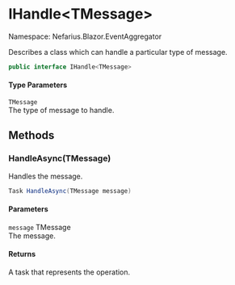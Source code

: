# IHandle&lt;TMessage&gt;

Namespace: Nefarius.Blazor.EventAggregator

Describes a class which can handle a particular type of message.

```csharp
public interface IHandle<TMessage>
```

#### Type Parameters

`TMessage`<br>
The type of message to handle.

## Methods

### <a id="methods-handleasync"/>**HandleAsync(TMessage)**

Handles the message.

```csharp
Task HandleAsync(TMessage message)
```

#### Parameters

`message` TMessage<br>
The message.

#### Returns

A task that represents the operation.
